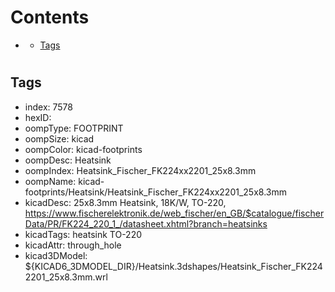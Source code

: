 



Contents
========

* [](#)
	* [Tags](#tags)

# 

## Tags

- index: 7578
- hexID: 
- oompType: FOOTPRINT
- oompSize: kicad
- oompColor: kicad-footprints
- oompDesc: Heatsink
- oompIndex: Heatsink_Fischer_FK224xx2201_25x8.3mm
- oompName: kicad-footprints/Heatsink/Heatsink_Fischer_FK224xx2201_25x8.3mm
- kicadDesc: 25x8.3mm Heatsink, 18K/W, TO-220, https://www.fischerelektronik.de/web_fischer/en_GB/$catalogue/fischerData/PR/FK224_220_1_/datasheet.xhtml?branch=heatsinks
- kicadTags: heatsink TO-220
- kicadAttr: through_hole
- kicad3DModel: ${KICAD6_3DMODEL_DIR}/Heatsink.3dshapes/Heatsink_Fischer_FK2242201_25x8.3mm.wrl
